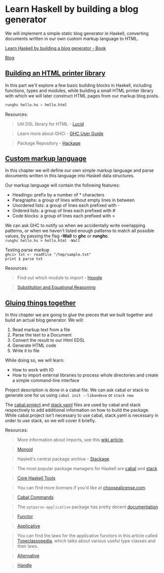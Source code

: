 # Learn Haskell by building a blog generator

We will implement a simple static blog generator in Haskell, converting documents written in our own custom markup language to HTML.

[Learn Haskell by building a blog generator - Book](https://lhbg-book.link/)

[Blog](https://gilmi.me/blog)

## [Building an HTML printer library](https://lhbg-book.link/03-html_printer.html)

In this part we'll explore a few basic building blocks in Haskell, including functions, types and modules, while building a small HTML printer library with which we will later construct HTML pages from our markup blog posts.

```bash
runghc hello.hs > hello.html
```

Resources:

> Util DSL library for HTML - [Lucid](https://hackage.haskell.org/package/lucid)

> Learn more about GHCi - [GHC User Guide](https://downloads.haskell.org/~ghc/9.0.1/docs/html/users_guide/ghci.html)

> Package Repository - [Hackage](https://hackage.haskell.org/)

## [Custom markup language](https://lhbg-book.link/04-markup.html)

In this chapter we will define our own simple markup language and parse documents written in this language into Haskell data structures.

Our markup language will contain the following features:

- Headings: prefix by a number of * characters
- Paragraphs: a group of lines without empty lines in between
- Unordered lists: a group of lines each prefixed with -
- Ordered lists: a group of lines each prefixed with #
- Code blocks: a group of lines each prefixed with >

We can ask GHC to notify us when we accidentally write overlapping patterns, or when we haven't listed enough patterns to match all possible values, by passing the flag **-Wall** to **ghc** or **runghc**.</br>
`runghc hello.hs > hello.html -Wall`

Testing parse markup</br>
`ghci> txt <- readFile "/tmp/sample.txt"`</br>
`print $ parse txt`

Resources:

> Find out which module to import - [Hoogle](https://hoogle.haskell.org/)

> [Substitution and Equational Reasoning](https://gilmi.me/blog/post/2020/10/01/substitution-and-equational-reasoning)

## [Gluing things together](https://lhbg-book.link/05-glue.html)

In this chapter we are going to glue the pieces that we built together and build an actual blog generator. We will:

1. Read markup text from a file
2. Parse the text to a Document
3. Convert the result to our Html EDSL
4. Generate HTML code
5. Write it to file

While doing so, we will learn:

- How to work with IO
- How to import external libraries to process whole directories and create a simple command-line interface

Project description is done in a cabal file. We can ask cabal or stack to generate one for us using `cabal init --libandexe` or `stack new`

The [cabal.project](https://cabal.readthedocs.io/en/3.6/cabal-project.html) and [stack.yaml](https://docs.haskellstack.org/en/stable/yaml_configuration/#project-specific-config) files are used by cabal and stack respectively to add additional information on how to build the package. While cabal.project isn't necessary to use cabal, stack.yaml is necessary in order to use stack, so we will cover it briefly.

Resources:

> More information about imports, see this [wiki article](https://wiki.haskell.org/Import).

> [Monoid](https://hackage.haskell.org/package/base-4.15.0.0/docs/Prelude.html#t:Monoid)

> Haskell's central package archive - [Stackage](https://www.stackage.org/)

> The most popular package managers for Haskell are [cabal](https://cabal.readthedocs.io/en/stable/) and [stack](https://docs.haskellstack.org/en/stable/)

> [Core Haskell Tools](https://gilmi.me/blog/post/2021/08/14/hs-core-tools)

> You can find more licenses if you'd like at [choosealicense.com](choosealicense.com).

> [Cabal Commands](https://cabal.readthedocs.io/en/3.6/cabal-commands.html)

> The `optparse-applicative` package has pretty decent [documentation](https://hackage.haskell.org/package/optparse-applicative-0.16.1.0#optparse-applicative)

> [Functor](https://hackage.haskell.org/package/base-4.15.0.0/docs/Data-Functor.html#t:Functor)

> [Applicative](https://hackage.haskell.org/package/base-4.15.0.0/docs/Control-Applicative.html#t:Applicative)

> You can find the laws for the applicative functors in this article called [Typeclassopedia](https://wiki.haskell.org/Typeclassopedia#Laws_2), which talks about various useful type classes and their laws.

> [Alternative](https://hackage.haskell.org/package/base-4.15.0.0/docs/Control-Applicative.html#t:Alternative)

> [Handle](https://hackage.haskell.org/package/base-4.15.0.0/docs/System-IO.html#t:Handle)
